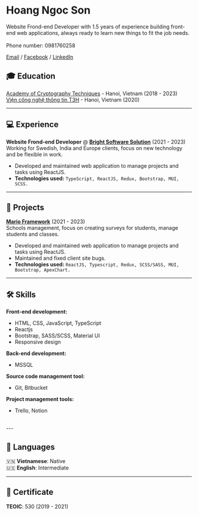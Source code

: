 # Hoang Ngoc Son

Website Frond-end Developer with 1.5 years of experience building front-end web applications, always ready to learn new things to fit the job needs.
<br>
<br>
Phone number: 0981760258

[Email](mailto:sonhn980@gmail.com) / [Facebook](https://www.facebook.com/sn0w2k/) / [LinkedIn](https://www.linkedin.com/in/snow2k/)


## 🎓 Education
[Academy of Cryptography Techniques](https://www.actvn.edu.vn/) - Hanoi, Vietnam (2018 - 2023) <br>
[Viện công nghệ thông tin T3H](https://t3h.edu.vn/) - Hanoi, Vietnam (2020)


---
## 💻 Experience
**Website Frond-end Developer** @ **[Bright Software Solution](https://www.brightsoftsolution.com/)** (2021 - 2023)<br>
Working for Swedish, India and Europe clients, focus on new technology and be flexible in work.
- Developed and maintained web application to manage projects and tasks using ReactJS.
- **Technologies used:** `TypeScript, ReactJS, Redux, Bootstrap, MUI, SCSS.`

---

## 📱 Projects
**[Mario Framework](https://marioframework.com/software/)** (2021 - 2023)<br>
Schools management, focus on creating surveys for students, manage students and classes.
- Developed and maintained web application to manage projects and tasks using ReactJS.
- Maintained and fixed client site bugs.
- **Technologies used:** `ReactJS, Typescript, Redux, SCSS/SASS, MUI, Bootstrap, ApexChart.`

---
## 🛠 Skills

**Front-end development:**
- HTML, CSS, JavaScript, TypeScript
- Reactjs
- Bootstrap, SASS/SCSS, Material UI
- Responsive design

**Back-end development:**
- MSSQL

**Source code management tool:**
- Git, Bitbucket

**Project management tools:**
- Trello, Notion
<br>
---

## 💬 Languages
🇻🇳 **Vietnamese**: Native <br>
🇺🇸 **English**: Intermediate

---
## 📃 Certificate
**TEOIC**: 530 (2019 - 2021)
